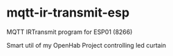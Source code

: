 # mqtt-ir-transmit-esp
 MQTT IRTransmit program for ESP01 (8266)

Smart util of my OpenHab Project controlling led curtain
